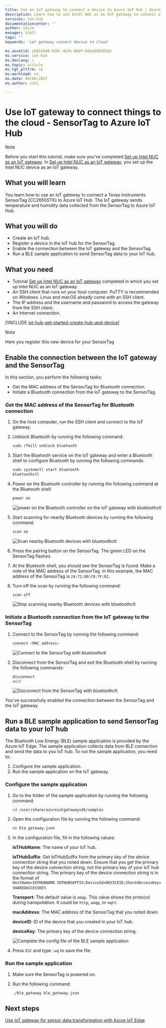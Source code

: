 ```yaml
---
title: Use an IoT gateway to connect a device to Azure IoT Hub | Azure
description: Learn how to use Intel NUC as an IoT gateway to connect a TI SensorTag and send sensor data to Azure IoT Hub in the cloud.
services: iot-hub
documentationcenter: ''
author: shizn
manager: timtl
tags: ''
keywords: 'iot gateway connect device to cloud'

ms.assetid: cb851648-018c-4a7e-860f-b62ed3b493a5
ms.service: iot-hub
ms.devlang: c
ms.topic: article
ms.tgt_pltfrm: na
ms.workload: na
ms.date: 04/06/2017
ms.author: xshi

---
```

# Use IoT gateway to connect things to the cloud - SensorTag to Azure IoT Hub

> [!NOTE]
> Before you start this tutorial, make sure you’ve completed [Set up Intel NUC as an IoT gateway](./iot-hub-gateway-kit-c-lesson1-set-up-nuc.md). In [Set up Intel NUC as an IoT gateway](./iot-hub-gateway-kit-c-lesson1-set-up-nuc.md), you set up the Intel NUC device as an IoT gateway.

## What you will learn

You learn how to use an IoT gateway to connect a Texas Instruments SensorTag (CC2650STK) to Azure IoT Hub. The IoT gateway sends temperature and humidity data collected from the SensorTag to Azure IoT Hub.

## What you will do

- Create an IoT hub.
- Register a device in the IoT hub for the SensorTag.
- Enable the connection between the IoT gateway and the SensorTag.
- Run a BLE sample application to send SensorTag data to your IoT hub.

## What you need

- Tutorial [Set up Intel NUC as an IoT gateway](./iot-hub-gateway-kit-c-lesson1-set-up-nuc.md) completed in which you set up Intel NUC as an IoT gateway.
- An SSH client that runs on your host computer. PuTTY is recommended on Windows. Linux and macOS already come with an SSH client.
- The IP address and the username and password to access the gateway from the SSH client.
- An Internet connection.

[!INCLUDE [iot-hub-get-started-create-hub-and-device](../../includes/iot-hub-get-started-create-hub-and-device.md)]

> [!NOTE]
> Here you register this new device for your SensorTag

## Enable the connection between the IoT gateway and the SensorTag

In this section, you perform the following tasks:

- Get the MAC address of the SensorTag for Bluetooth connection.
- Initiate a Bluetooth connection from the IoT gateway to the SensorTag.

### Get the MAC address of the SensorTag for Bluetooth connection

1. On the host computer, run the SSH client and connect to the IoT gateway.
1. Unblock Bluetooth by running the following command:

   ```bash
   sudo rfkill unblock bluetooth
   ```

1. Start the Bluetooth service on the IoT gateway and enter a Bluetooth shell to configure Bluetooth by running the following commands:

   ```bash
   sudo systemctl start bluetooth
   bluetoothctl
   ```

1. Power on the Bluetooth controller by running the following command at the Bluetooth shell:

   ```bash
   power on
   ```

   ![power on the Bluetooth controller on the IoT gateway with bluetoothctl](./media/iot-hub-iot-gateway-connect-device-to-cloud/8_power-on-bluetooth-controller-at-bluetooth-shell-bluetoothctl.png)

1. Start scanning for nearby Bluetooth devices by running the following command:

   ```bash
   scan on
   ```

   ![Scan nearby Bluetooth devices with bluetoothctl](./media/iot-hub-iot-gateway-connect-device-to-cloud/9_start-scan-nearby-bluetooth-devices-at-bluetooth-shell-bluetoothctl.png)

1. Press the pairing button on the SensorTag. The green LED on the SensorTag flashes.
1. At the Bluetooth shell, you should see the SensorTag is found. Make a note of the MAC address of the SensorTag. In this example, the MAC address of the SensorTag is `24:71:89:C0:7F:82`.
1. Turn off the scan by running the following command:

   ```bash
   scan off
   ```

   ![Stop scanning nearby Bluetooth devices with bluetoothctl](./media/iot-hub-iot-gateway-connect-device-to-cloud/10_stop-scanning-nearby-bluetooth-devices-at-bluetooth-shell-bluetoothctl.png)

### Initiate a Bluetooth connection from the IoT gateway to the SensorTag

1. Connect to the SensorTag by running the following command:

   ```bash
   connect <MAC address>
   ```

   ![Connect to the SensorTag with bluetoothctl](./media/iot-hub-iot-gateway-connect-device-to-cloud/11_connect-to-sensortag-at-bluetooth-shell-bluetoothctl.png)

1. Disconnect from the SensorTag and exit the Bluetooth shell by running the following commands:

   ```bash
   disconnect
   exit
   ```

   ![Disconnect from the SensorTag with bluetoothctl](./media/iot-hub-iot-gateway-connect-device-to-cloud/12_disconnect-from-sensortag-at-bluetooth-shell-bluetoothctl.png)

You've successfully enabled the connection between the SensorTag and the IoT gateway.

## Run a BLE sample application to send SensorTag data to your IoT hub

The Bluetooth Low Energy (BLE) sample application is provided by the Azure IoT Edge. The sample application collects data from BLE connection and send the data to you IoT hub. To run the sample application, you need to:

1. Configure the sample application.
1. Run the sample application on the IoT gateway.

### Configure the sample application

1. Go to the folder of the sample application by running the following command:

   ```bash
   cd /user/share/azureiotgatewaysdk/samples
   ```

1. Open the configuration file by running the following command:

   ```bash
   vi ble_gateway.json
   ```

1. In the configuration file, fill in the following values:

   **IoTHubName**: The name of your IoT hub.

   **IoTHubSuffix**: Get IoTHubSuffix from the primary key of the device connection string that you noted down. Ensure that you get the primary key of the device connection string, not the primary key of your IoT hub connection string. The primary key of the device connection string is in the format of `HostName=IOTHUBNAME.IOTHUBSUFFIX;DeviceId=DEVICEID;SharedAccessKey=SHAREDACCESSKEY`.

   **Transport**: The default value is `amqp`. This value shows the protocol during transpotation. It could be `http`, `amqp`, or `mqtt`.

   **macAddress**: The MAC address of the SensorTag that you noted down.

   **deviceID**: ID of the device that you created in your IoT hub.

   **deviceKey**: The primary key of the device connection string.

   ![Complete the config file of the BLE sample application](./media/iot-hub-iot-gateway-connect-device-to-cloud/13_edit-config-file-of-ble-sample.png)

1. Press `ESC` and type `:wq` to save the file.

### Run the sample application

1. Make sure the SensorTag is powered on.
1. Run the following command:

   ```bash
   ./ble_gateway ble_gateway.json
   ```

## Next steps

[Use IoT gateway for sensor data transformation with Azure IoT Edge](iot-hub-gateway-kit-c-use-iot-gateway-for-data-conversion.md)

